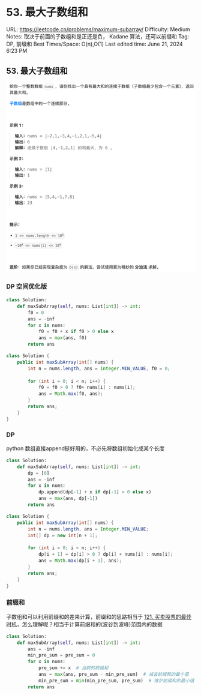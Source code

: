 # 53. 最大子数组和

URL: https://leetcode.cn/problems/maximum-subarray/
Difficulty: Medium
Notes: 取决于前面的子数组和是正还是负， Kadane 算法，还可以前缀和
Tag: DP, 前缀和
Best Times/Space: O(n),O(1)
Last edited time: June 21, 2024 6:23 PM

## 53. 最大子数组和

![Untitled](image/53%20%E6%9C%80%E5%A4%A7%E5%AD%90%E6%95%B0%E7%BB%84%E5%92%8C/Untitled.png)

### DP 空间优化版

```python
class Solution:
    def maxSubArray(self, nums: List[int]) -> int:
        f0 = 0
        ans = -inf
        for x in nums:
            f0 = f0 + x if f0 > 0 else x
            ans = max(ans, f0)
        return ans
```

```java
class Solution {
    public int maxSubArray(int[] nums) {
        int n = nums.length, ans = Integer.MIN_VALUE, f0 = 0;
    
        for (int i = 0; i < n; i++) {
            f0 = f0 > 0 ? f0+ nums[i] : nums[i];
            ans = Math.max(f0, ans);
        }
        return ans;
    }
}
```

### DP

python 数组直接append挺好用的，不必先将数组初始化成某个长度

```python
class Solution:
    def maxSubArray(self, nums: List[int]) -> int:
        dp = [0]
        ans = -inf
        for x in nums:
            dp.append(dp[-1] + x if dp[-1] > 0 else x)
            ans = max(ans, dp[-1])
        return ans
```

```java
class Solution {
    public int maxSubArray(int[] nums) {
        int n = nums.length, ans = Integer.MIN_VALUE;
        int[] dp = new int[n + 1];

        for (int i = 0; i < n; i++) {
            dp[i + 1] = dp[i] > 0 ? dp[i] + nums[i] : nums[i];
            ans = Math.max(dp[i + 1], ans);
        }
        return ans;
    }
}
```

### 前缀和

子数组和可以利用前缀和的差来计算，前缀和的思路相当于 [121. 买卖股票的最佳时机](https://leetcode.cn/problems/best-time-to-buy-and-sell-stock/)，怎么理解呢？相当于计算前缀和的(波谷到波峰)范围内的数据

```python
class Solution:
    def maxSubArray(self, nums: List[int]) -> int:
        ans = -inf
        min_pre_sum = pre_sum = 0
        for x in nums:
            pre_sum += x  # 当前的前缀和
            ans = max(ans, pre_sum - min_pre_sum)  # 减去前缀和的最小值
            min_pre_sum = min(min_pre_sum, pre_sum)  # 维护前缀和的最小值
        return ans
```